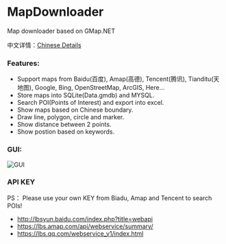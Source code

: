 # MapDownloader
Map downloader based on GMap.NET

中文详情：[Chinese Details](https://www.cnblogs.com/luxiaoxun/p/4454880.html)
### Features:
* Support maps from Baidu(百度), Amap(高德), Tencent(腾讯), Tianditu(天地图), Google, Bing, OpenStreetMap, ArcGIS, Here...
* Store maps into SQLite(Data.gmdb) and MYSQL.
* Search POI(Points of Interest) and export into excel.
* Show maps based on Chinese boundary.
* Draw line, polygon, circle and marker.
* Show distance between 2 points.
* Show postion based on keywords.
### GUI:
![GUI](https://github.com/luxiaoxun/MapDownloader/blob/master/Info/GUI.png)

### API KEY
PS： Please use your own KEY from Biadu, Amap and Tencent to search POIs! 
* http://lbsyun.baidu.com/index.php?title=webapi
* https://lbs.amap.com/api/webservice/summary/
* https://lbs.qq.com/webservice_v1/index.html
